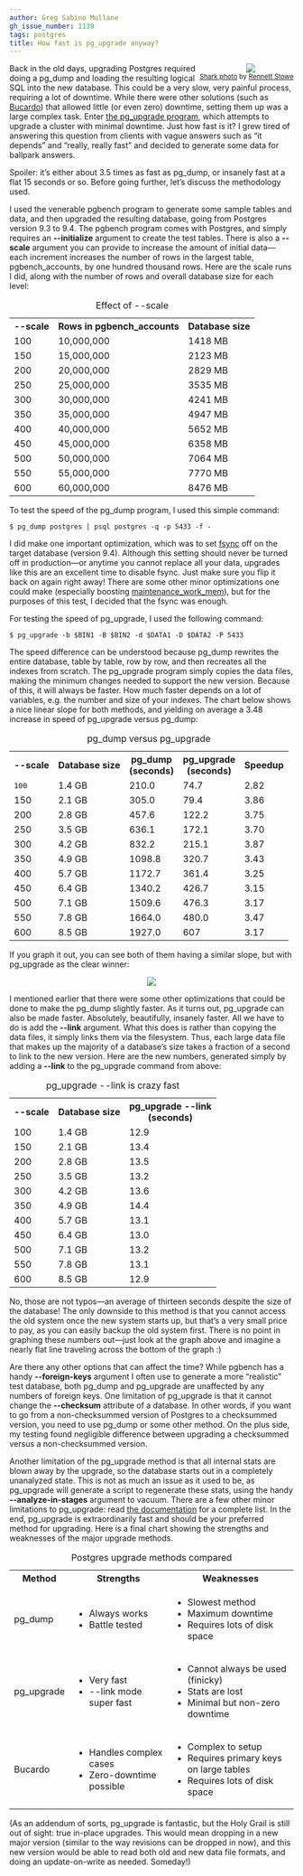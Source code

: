 ```yaml
---
author: Greg Sabino Mullane
gh_issue_number: 1139
tags: postgres
title: How fast is pg_upgrade anyway?
---
```




<div class="separator" style="clear: both; float: right; text-align: center;"><a href="/blog/2015/07/01/how-fast-is-pgupgrade-anyway/image-0-big.jpeg" imageanchor="1" style="clear: right; margin-bottom: 1em; margin-left: 1em;"><img border="0" src="/blog/2015/07/01/how-fast-is-pgupgrade-anyway/image-0.jpeg"/></a><br/><small><a href="https://flic.kr/p/db6hGQ">Shark photo</a> by <a href="https://www.flickr.com/people/tomsaint/">Rennett Stowe</a>
</small></div>

Back in the old days, upgrading Postgres required doing a pg_dump and loading 
the resulting logical SQL into the new database. This could be a very slow, 
very painful process, requiring a lot of downtime. While there were other solutions 
(such as [Bucardo](https://bucardo.org/wiki/Bucardo)) that allowed little (or even zero) downtime, setting them 
up was a large complex task. Enter 
[the pg_upgrade program](https://www.postgresql.org/docs/current/static/pgupgrade.html), which attempts to upgrade a 
cluster with minimal downtime. Just how fast is it? I grew tired of answering 
this question from clients with vague answers such as “it depends” and “really, 
really fast” and decided to generate some data for ballpark answers.

Spoiler: it’s either about 3.5 times as fast as pg_dump, or insanely 
fast at a flat 15 seconds or so. Before going further, let’s discuss the methodology used.

I used the venerable pgbench program to generate some sample tables and data, 
and then upgraded the resulting database, going from Postgres version 9.3 to 9.4. The pgbench program comes with Postgres, and simply requires an **--initialize** argument to create the test tables. There is also a **--scale** argument you can provide to increase the amount of initial data—each increment increases the number of rows in the largest table, pgbench_accounts, by one hundred thousand rows. Here are the scale runs I did, along with the number of rows and overall database size for each level:

<table class="gsm">
<caption>Effect of --scale</caption>
<tbody><tr><th>--scale</th><th>Rows in pgbench_accounts</th><th>Database size</th></tr>
<tr><td>100</td><td>10,000,000</td><td>1418 MB</td></tr>
<tr><td>150</td><td>15,000,000</td><td>2123 MB</td></tr>
<tr><td>200</td><td>20,000,000</td><td>2829 MB</td></tr>
<tr><td>250</td><td>25,000,000</td><td>3535 MB</td></tr>
<tr><td>300</td><td>30,000,000</td><td>4241 MB</td></tr>
<tr><td>350</td><td>35,000,000</td><td>4947 MB</td></tr>
<tr><td>400</td><td>40,000,000</td><td>5652 MB</td></tr>
<tr><td>450</td><td>45,000,000</td><td>6358 MB</td></tr>
<tr><td>500</td><td>50,000,000</td><td>7064 MB</td></tr>
<tr><td>550</td><td>55,000,000</td><td>7770 MB</td></tr>
<tr><td>600</td><td>60,000,000</td><td>8476 MB</td></tr>
</tbody></table>

To test the speed of the pg_dump program, I used this simple command:

```
$ pg_dump postgres | psql postgres -q -p 5433 -f -
```

I did make one important optimization, which was to set 
[
fsync](https://www.postgresql.org/docs/current/static/runtime-config-wal.html#GUC-FSYNC) off on the target database (version 9.4). Although this setting should never be turned off in production—or anytime you cannot replace all your data, upgrades 
like this are an excellent time to disable fsync. Just make sure you flip it back on 
again right away! There are some other minor optimizations one could make (especially 
boosting [maintenance_work_mem](https://www.postgresql.org/docs/current/static/runtime-config-resource.html#GUC-MAINTENANCE-WORK-MEM)), but for the purposes of this test, I decided that the fsync was enough.

For testing the speed of pg_upgrade, I used the following command:

```
$ pg_upgrade -b $BIN1 -B $BIN2 -d $DATA1 -D $DATA2 -P 5433
```

The speed difference can be understood because pg_dump rewrites the 
entire database, table by table, row by row, and then recreates all the indexes 
from scratch. The pg_upgrade program simply copies the data files, making the 
minimum changes needed to support the new version. Because of this, it will 
always be faster. How much faster depends on a lot of variables, e.g. the number 
and size of your indexes. The chart below shows a nice linear slope for 
both methods, and yielding on average a 3.48 increase in speed of pg_upgrade versus 
pg_dump:

<table class="gsm">
<caption>pg_dump versus pg_upgrade</caption>
<tbody><tr><th>--scale</th><th>Database size</th><th>pg_dump<br/>(seconds)</th><th>pg_upgrade <br/>(seconds)</th><th>Speedup</th></tr>
<tr><td><tt>100</tt></td><td>1.4 GB</td><td>210.0</td><td>74.7</td><td>2.82</td></tr>
<tr><td>150</td><td>2.1 GB</td><td>305.0</td><td>79.4</td><td>3.86</td></tr>
<tr><td>200</td><td>2.8 GB</td><td>457.6</td><td>122.2</td><td>3.75</td></tr>
<tr><td>250</td><td>3.5 GB</td><td>636.1</td><td>172.1</td><td>3.70</td></tr>
<tr><td>300</td><td>4.2 GB</td><td>832.2</td><td>215.1</td><td>3.87</td></tr>
<tr><td>350</td><td>4.9 GB</td><td>1098.8</td><td>320.7</td><td>3.43</td></tr>
<tr><td>400</td><td>5.7 GB</td><td>1172.7</td><td>361.4</td><td>3.25</td></tr>
<tr><td>450</td><td>6.4 GB</td><td>1340.2</td><td>426.7</td><td>3.15</td></tr>
<tr><td>500</td><td>7.1 GB</td><td>1509.6</td><td>476.3</td><td>3.17</td></tr>
<tr><td>550</td><td>7.8 GB</td><td>1664.0</td><td>480.0</td><td>3.47</td></tr>
<tr><td>600</td><td>8.5 GB</td><td>1927.0</td><td>607</td><td>3.17</td></tr>
</tbody></table>

If you graph it out, you can see both of them having a similar slope, but 
with pg_upgrade as the clear winner:

<div class="separator" style="clear: both; text-align: center;"><a href="/blog/2015/07/01/how-fast-is-pgupgrade-anyway/image-1-big.png" imageanchor="1" style="margin-left: 1em; margin-right: 1em;"><img border="0" src="/blog/2015/07/01/how-fast-is-pgupgrade-anyway/image-1.png"/></a></div>

I mentioned earlier that there were some other optimizations that could be done to make the pg_dump slightly faster. As it turns out, pg_upgrade can also be made faster. Absolutely, beautifully, insanely faster. All we have to do is add the **--link** argument. What this does is rather than copying the data files, it simply links them via the filesystem. Thus, each large data file that makes up the majority of a database’s size takes a fraction of a second to link to the new version. Here are the new numbers, generated simply by adding a **--link** to the pg_upgrade command from above:

<table class="gsm">
<caption>pg_upgrade --link is crazy fast</caption>
<tbody><tr><th>--scale</th><th>Database size</th><th>pg_upgrade --link<br/>(seconds)</th></tr>
<tr><td>100</td><td>1.4 GB</td><td>12.9</td></tr>
<tr><td>150</td><td>2.1 GB</td><td>13.4</td></tr>
<tr><td>200</td><td>2.8 GB</td><td>13.5</td></tr>
<tr><td>250</td><td>3.5 GB</td><td>13.2</td></tr>
<tr><td>300</td><td>4.2 GB</td><td>13.6</td></tr>
<tr><td>350</td><td>4.9 GB</td><td>14.4</td></tr>
<tr><td>400</td><td>5.7 GB</td><td>13.1</td></tr>
<tr><td>450</td><td>6.4 GB</td><td>13.0</td></tr>
<tr><td>500</td><td>7.1 GB</td><td>13.2</td></tr>
<tr><td>550</td><td>7.8 GB</td><td>13.1</td></tr>
<tr><td>600</td><td>8.5 GB</td><td>12.9</td></tr>
</tbody></table>

No, those are not typos—an average of thirteen seconds despite the size of the database! The only downside to this method is that you cannot access the old system once the new system starts up, but that’s a very small price to pay, as you can easily backup the old system first. There is no point in graphing these numbers out—just look at the graph above and imagine a nearly flat line traveling across the bottom of the graph :)

Are there any other options that can affect the time? While pgbench has a handy **--foreign-keys** argument I often use to generate a more “realistic” test database, both pg_dump and pg_upgrade are unaffected by any numbers of foreign keys. One limitation of pg_upgrade is that it cannot change the **--checksum** attribute of a database. In other words, if you want to go from a non-checksummed version of Postgres to a checksummed version, you need to use pg_dump or some other method. On the plus side, my testing found negligible difference between upgrading a checksummed versus a non-checksummed version.

Another limitation of the pg_upgrade method is that all internal stats are blown away by the upgrade, so the database starts out in a completely unanalyzed state. This is not as much an issue as it used to be, as pg_upgrade will generate a script to regenerate these stats, using the handy **--analyze-in-stages** argument to vacuum. There are a few other minor limitations to pg_upgrade: read [the documentation](https://www.postgresql.org/docs/current/static/pgupgrade.html#AEN165408) for a complete list. In the end, pg_upgrade is extraordinarily fast and should be your preferred method for upgrading. Here is a final chart showing the strengths and weaknesses of the major upgrade methods.

<table class="gsm">
<caption>Postgres upgrade methods compared</caption>
<tbody><tr><th>Method</th><th>Strengths</th><th>Weaknesses</th></tr>
<tr><td>pg_dump</td><td><ul><li>Always works</li><li>Battle tested</li></ul></td><td><ul><li>Slowest method</li><li>Maximum downtime</li><li>Requires lots of disk space</li></ul></td></tr>
<tr><td>pg_upgrade</td><td><ul><li>Very fast</li><li>--link mode super fast</li></ul></td><td><ul><li>Cannot always be used (finicky)</li><li>Stats are lost</li><li>Minimal but non-zero downtime</li></ul></td></tr>
<tr><td>Bucardo</td><td><ul><li>Handles complex cases</li><li>Zero-downtime possible</li></ul></td><td><ul><li>Complex to setup</li><li>Requires primary keys on large tables</li><li>Requires lots of disk space</li></ul></td></tr>
</tbody></table>

(As an addendum of sorts, pg_upgrade is fantastic, but the Holy Grail is still out of sight: true in-place upgrades. This would mean dropping in a new major version (similar to the way revisions can be dropped in now), and this new version would be able to read both old and new data file formats, and doing an update-on-write as needed. Someday!)


